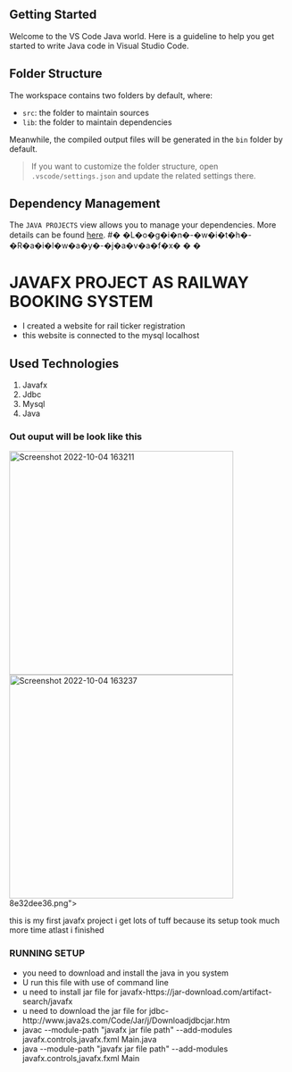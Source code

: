 ## Getting Started

Welcome to the VS Code Java world. Here is a guideline to help you get started to write Java code in Visual Studio Code.

## Folder Structure

The workspace contains two folders by default, where:

- `src`: the folder to maintain sources
- `lib`: the folder to maintain dependencies

Meanwhile, the compiled output files will be generated in the `bin` folder by default.

> If you want to customize the folder structure, open `.vscode/settings.json` and update the related settings there.

## Dependency Management

The `JAVA PROJECTS` view allows you to manage your dependencies. More details can be found [here](https://github.com/microsoft/vscode-java-dependency#manage-dependencies).
#� �L�o�g�i�n�-�w�i�t�h�-�R�a�i�l�w�a�y�-�j�a�v�a�f�x�
�
�

<h1>JAVAFX PROJECT AS RAILWAY BOOKING SYSTEM</h1>
<ul>
<li>I created a website for rail ticker registration</li>
<li>this website is connected to the mysql localhost</li>
</ul>
<h2>Used Technologies</h2>
<ol>
<li>Javafx</li>
<li>Jdbc</li>
<li>Mysql</li>
<li>Java</li>
</ol>
<h3>Out ouput will be look like this</h3>
<img width="401" alt="Screenshot 2022-10-04 163211" src="https://user-images.githubusercontent.com/80329368/193803238-bd967006-158d-4c1e-992b-5100adb5e211.png">
<img width="401" alt="Screenshot 2022-10-04 163237" src="https://user-images.githubusercontent.com/80329368/193803250-15357c25-552a-4f65-9ab4-ea5
<img width="402" alt="Screenshot 2022-10-04 163326" src="https://user-images.githubusercontent.com/80329368/193803261-336276e3-7acf-4183-9665-c2da9992fde9.png">
8e32dee36.png">
<p>this is my first javafx project i get lots of tuff because its setup took much more time atlast i finished</p>
<h3>RUNNING SETUP</h3>
<ul>
  <li>you need to download and install the java in you system</li>
  <li>U run this file with use of command line</li>
  <li>u need to install jar file for javafx-https://jar-download.com/artifact-search/javafx</li>
  <li>u need to download the jar file for jdbc- http://www.java2s.com/Code/Jar/j/Downloadjdbcjar.htm</li>
  <li>javac --module-path "javafx jar file path" --add-modules javafx.controls,javafx.fxml Main.java</li>
  <li>java --module-path "javafx jar file path" --add-modules javafx.controls,javafx.fxml Main</li>
</ul>

